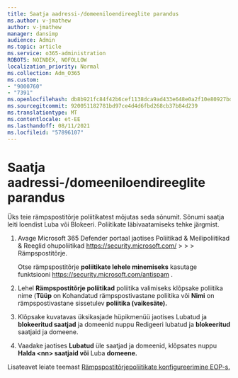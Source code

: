 ```yaml
---
title: Saatja aadressi-/domeeniloendireeglite parandus
ms.author: v-jmathew
author: v-jmathew
manager: dansimp
audience: Admin
ms.topic: article
ms.service: o365-administration
ROBOTS: NOINDEX, NOFOLLOW
localization_priority: Normal
ms.collection: Adm_O365
ms.custom:
- "9000760"
- "7391"
ms.openlocfilehash: db8b921fc84f42b6cef1138dca9ad433e648e0a2f10e80927bd5b0222bfeae3b
ms.sourcegitcommit: 920051182781bd97ce4d4d6fbd268cb37b84d239
ms.translationtype: MT
ms.contentlocale: et-EE
ms.lasthandoff: 08/11/2021
ms.locfileid: "57896107"
---
```

# <a name="fix-sender-addressdomain-list-rules"></a>Saatja aadressi-/domeeniloendireeglite parandus

Üks teie rämpspostitõrje poliitikatest mõjutas seda sõnumit. Sõnumi saatja leiti loendist Luba või Blokeeri. Poliitikate läbivaatamiseks tehke järgmist.

1. Avage Microsoft 365 Defender portaal jaotises Poliitikad & Meilipoliitikad & Reeglid ohupoliitikad <https://security.microsoft.com/>  \>  \>  \>  Rämpspostitõrje. 

   Otse rämpspostitõrje **poliitikate lehele minemiseks** kasutage funktsiooni <https://security.microsoft.com/antispam> .

2. Lehel **Rämpspostitõrje poliitikad** poliitika valimiseks klõpsake poliitika nime (**Tüüp** on  Kohandatud rämpspostivastane poliitika või **Nimi** on rämpspostivastane sissetulev **poliitika (vaikesäte).**
3. Klõpsake kuvatavas üksikasjade hüpikmenüü jaotises Lubatud ja **blokeeritud saatjad** ja domeenid nuppu Redigeeri lubatud ja **blokeeritud** saatjaid ja domeene.
4. Vaadake jaotises **Lubatud** üle saatjad ja domeenid, klõpsates nuppu **Halda \<nn\> saatjaid või** Luba **domeene.**

Lisateavet leiate teemast [Rämpspostitõrjepoliitikate konfigureerimine EOP-s.](https://docs.microsoft.com/microsoft-365/security/office-365-security/configure-your-spam-filter-policies)
